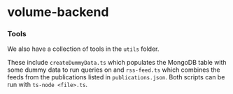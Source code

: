 # volume-backend


### Tools

We also have a collection of tools in the `utils` folder.

These include `createDummyData.ts` which populates the MongoDB table with some dummy data to run queries on and `rss-feed.ts` which combines the feeds from the publications listed in `publications.json`. Both scripts can be run with `ts-node <file>.ts`. 